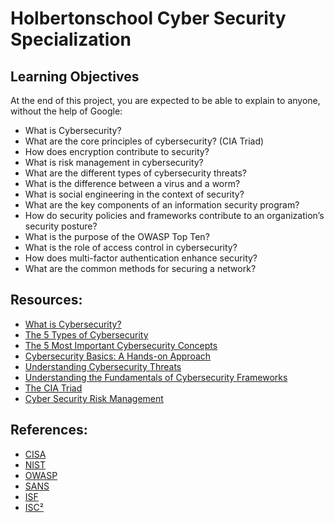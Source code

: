 # Holbertonschool Cyber Security Specialization

## Learning Objectives
At the end of this project, you are expected to be able to explain to anyone, without the help of Google:

* What is Cybersecurity?
* What are the core principles of cybersecurity? (CIA Triad)
* How does encryption contribute to security?
* What is risk management in cybersecurity?
* What are the different types of cybersecurity threats?
* What is the difference between a virus and a worm?
* What is social engineering in the context of security?
* What are the key components of an information security program?
* How do security policies and frameworks contribute to an organization’s security posture?
* What is the purpose of the OWASP Top Ten?
* What is the role of access control in cybersecurity?
* How does multi-factor authentication enhance security?
* What are the common methods for securing a network?

## Resources:
- [What is Cybersecurity?](https://www.cisco.com/site/us/en/learn/topics/security/what-is-cybersecurity.html)
- [The 5 Types of Cybersecurity](https://www.officesolutionsit.com.au/blog/five-types-of-cyber-security)
- [The 5 Most Important Cybersecurity Concepts](https://securitymisunderstood.com/5-essential-cybersecurity-concepts-everyone-should-know/)
- [Cybersecurity Basics: A Hands-on Approach](https://www.youtube.com/watch?v=inWWhr5tnEA)
- [Understanding Cybersecurity Threats](https://www.ibm.com/think/topics/cyberthreats-types)
- [Understanding the Fundamentals of Cybersecurity Frameworks](https://securityboulevard.com/2021/05/understanding-the-fundamentals-of-cybersecurity-frameworks/)
- [The CIA Triad](https://www.techtarget.com/whatis/definition/Confidentiality-integrity-and-availability-CIA)
- [Cyber Security Risk Management](https://www.mbccs.com/what-is-cyber-security-risk-management/)

## References:
- [CISA](https://intranet.hbtn.io/rltoken/YehQpMc0nkvDoSGds3biPg)
- [NIST](https://intranet.hbtn.io/rltoken/W04lkczMLXuu-eLj3rariw)
- [OWASP](https://intranet.hbtn.io/rltoken/r09i7XrUY7n5_pWj0EPVNg)
- [SANS](https://intranet.hbtn.io/rltoken/ppbAeZx4dfs5fJSPRqcnKQ)
- [ISF](https://intranet.hbtn.io/rltoken/BR318HQIPdLsrPpEYLSFtQ)
- [ISC²](https://intranet.hbtn.io/rltoken/ukZArUOlbR97-t3OQw7aNg)
